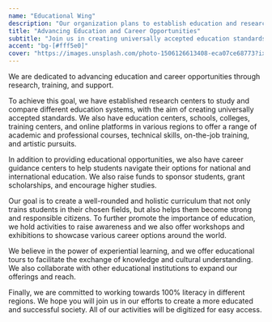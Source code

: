 ```yaml
---
name: "Educational Wing"
description: "Our organization plans to establish education and research centers to study education systems, as well as provide academic studies, professional courses, and other skills in various formats."
title: "Advancing Education and Career Opportunities"
subtitle: "Join us in creating universally accepted education standards and supporting students on their career paths"
accent: "bg-[#fff5e0]"
cover: "https://images.unsplash.com/photo-1506126613408-eca07ce68773?ixlib=rb-4.0.3&ixid=M3wxMjA3fDB8MHxwaG90by1wYWdlfHx8fGVufDB8fHx8fA%3D%3D&auto=format&fit=crop&w=1099&q=80"
---
```


We are dedicated to advancing education and career opportunities through research, training, and support.

To achieve this goal, we have established research centers to study and compare different education systems, with the aim of creating universally accepted standards. We also have education centers, schools, colleges, training centers, and online platforms in various regions to offer a range of academic and professional courses, technical skills, on-the-job training, and artistic pursuits.

In addition to providing educational opportunities, we also have career guidance centers to help students navigate their options for national and international education. We also raise funds to sponsor students, grant scholarships, and encourage higher studies.

Our goal is to create a well-rounded and holistic curriculum that not only trains students in their chosen fields, but also helps them become strong and responsible citizens. To further promote the importance of education, we hold activities to raise awareness and we also offer workshops and exhibitions to showcase various career options around the world.

We believe in the power of experiential learning, and we offer educational tours to facilitate the exchange of knowledge and cultural understanding. We also collaborate with other educational institutions to expand our offerings and reach.

Finally, we are committed to working towards 100% literacy in different regions. We hope you will join us in our efforts to create a more educated and successful society. All of our activities will be digitized for easy access.
